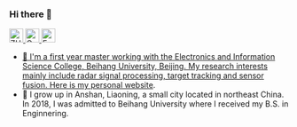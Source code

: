 ### Hi there 👋

<!--
**zhiyuan-yang/zhiyuan-yang** is a ✨ _special_ ✨ repository because its `README.md` (this file) appears on your GitHub profile.

Here are some ideas to get you started:

- 🔭 I’m currently working on ...
- 🌱 I’m currently learning ...
- 👯 I’m looking to collaborate on ...
- 🤔 I’m looking for help with ...
- 💬 Ask me about ...
- 📫 How to reach me: ...
- 😄 Pronouns: ...
- ⚡ Fun fact: ...
-->

<p> 
  <a href="https://zhiyuan-yang.github.io"> <img src="https://img.shields.io/badge/&#8459-homepage-3875B7.svg?labelColor=21438A&style=plastic" height="25px" alt="ZHiyuan Yang">
  <a href="[https://scholar.google.com/citations?user=gCoWdkUAAAAJ](https://scholar.google.com/citations?user=J9Yr-S4AAAAJ&hl=zh-CN)"><img src="https://img.shields.io/badge/scholar-4385FE.svg?&style=plastic&logo=google-scholar&logoColor=white" alt="Google Scholar" height="25px"> </a>
  <a href="mailto:zyyang0416@buaa.edu.cn"> <img src="https://img.shields.io/badge/gmail-%23D14836.svg?&style=plastic&logo=gmail&logoColor=white" height="25px" alt="Email">
</p>

- 🔭 I'm a first year master working with the Electronics and Information Science College, Beihang University, Beijing. My research interests mainly include radar signal processing, target tracking and sensor fusion. Here is my [personal website](https://zhiyuan-yang.github.io).
- 🌱 I grow up in Anshan, Liaoning, a small city located in northeast China. In 2018, I was admitted to Beihang University where I received my B.S. in Enginnering.
